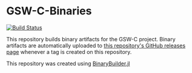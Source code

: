 # GSW-C-Binaries

[![Build Status](https://travis-ci.org/ax1ine/GSW-C.svg?branch=master)](https://travis-ci.org/ax1ine/GSW-C)

This repository builds binary artifacts for the GSW-C project. Binary artifacts are automatically uploaded to
[this repository's GitHub releases page](https://github.com/ax1ine/GSW-C-Binaries/releases) whenever a tag is created
on this repository.

This repository was created using [BinaryBuilder.jl](https://github.com/JuliaPackaging/BinaryBuilder.jl)
